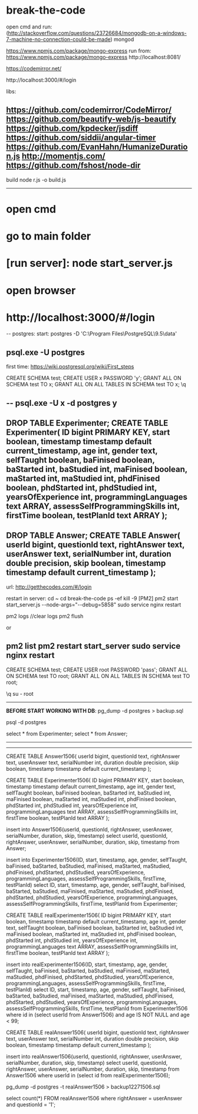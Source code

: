 # break-the-code


open cmd and run:
(http://stackoverflow.com/questions/23726684/mongodb-on-a-windows-7-machine-no-connection-could-be-made)
mongod

https://www.npmjs.com/package/mongo-express
run from:
https://www.npmjs.com/package/mongo-express
http://localhost:8081/


https://codemirror.net/

http://localhost:3000/#/login

libs:

https://github.com/codemirror/CodeMirror/
https://github.com/beautify-web/js-beautify
https://github.com/kpdecker/jsdiff
https://github.com/siddii/angular-timer
https://github.com/EvanHahn/HumanizeDuration.js
http://momentjs.com/
https://github.com/fshost/node-dir
--------------------------------------------------
build
node r.js -o build.js


--------------------------------------------------

# open cmd
# go to main folder
# [run server]: node start_server.js

# open browser
# http://localhost:3000/#/login
--
postgres:
start:
postgres -D 'C:\Program Files\PostgreSQL\9.5\data'

psql.exe -U postgres
--
first time:
https://wiki.postgresql.org/wiki/First_steps

CREATE SCHEMA test;
CREATE USER x PASSWORD 'y';
GRANT ALL ON SCHEMA test TO x;
GRANT ALL ON ALL TABLES IN SCHEMA test TO x;
\q

--
psql.exe -U x -d postgres
y
--
DROP TABLE Experimenter;
CREATE TABLE Experimenter(
	ID bigint PRIMARY KEY,
   start boolean,
	timestamp timestamp default current_timestamp,
   age int,
   gender text,
   selfTaught boolean,
   baFinised boolean,
   baStarted int,
   baStudied int,
   maFinised boolean,
   maStarted int,
   maStudied int,
   phdFinised boolean,
   phdStarted int,
   phdStudied int,
   yearsOfExperience int,
   programmingLanguages text ARRAY,
   assessSelfProgrammingSkills int,
   firstTime boolean,
   testPlanId text ARRAY
);
--
DROP TABLE Answer;
CREATE TABLE Answer(
   userId bigint,
   questionId text,
   rightAnswer text,
   userAnswer text,
   serialNumber int,
   duration double precision,
   skip boolean,
   timestamp timestamp default current_timestamp
);
--------------------------------
url:
http://getthecodes.com/#/login

restart in server:
cd ~
cd break-the-code
ps -ef
kill -9 [PM2]
pm2 start start_server.js --node-args="--debug=5858"
sudo service nginx restart

pm2 logs
//clear logs
pm2 flush

or

pm2 list
pm2 restart start_server
sudo service nginx restart
--------------------------------


CREATE SCHEMA test;
CREATE USER root PASSWORD 'pass';
GRANT ALL ON SCHEMA test TO root;
GRANT ALL ON ALL TABLES IN SCHEMA test TO root;


\q
su - root


------------------------------------
******BEFORE START WORKING WITH DB******:
pg_dump -d postgres > backup.sql

psql -d postgres

select * from Experimenter;
select * from Answer;

-----------------------------------------------------------
-----------------------------------------------------------
CREATE TABLE Answer1506(
   userId bigint,
   questionId text,
   rightAnswer text,
   userAnswer text,
   serialNumber int,
   duration double precision,
   skip boolean,
   timestamp timestamp default current_timestamp
);


CREATE TABLE Experimenter1506(
   ID bigint PRIMARY KEY,
   start boolean,
   timestamp timestamp default current_timestamp,
   age int,
   gender text,
   selfTaught boolean,
   baFinised boolean,
   baStarted int,
   baStudied int,
   maFinised boolean,
   maStarted int,
   maStudied int,
   phdFinised boolean,
   phdStarted int,
   phdStudied int,
   yearsOfExperience int,
   programmingLanguages text ARRAY,
   assessSelfProgrammingSkills int,
   firstTime boolean,
   testPlanId text ARRAY
);

insert into Answer1506(userId, questionId, rightAnswer, userAnswer, serialNumber, duration, skip, timestamp) select userId, questionId, rightAnswer, userAnswer, serialNumber, duration, skip, timestamp  from Answer;

insert into Experimenter1506(ID, start, timestamp, age, gender, selfTaught, baFinised, baStarted, baStudied, maFinised, maStarted, maStudied, phdFinised, phdStarted, phdStudied, yearsOfExperience,  programmingLanguages, assessSelfProgrammingSkills, firstTime, testPlanId) select ID, start, timestamp, age, gender, selfTaught, baFinised, baStarted, baStudied, maFinised, maStarted, maStudied, phdFinised, phdStarted, phdStudied, yearsOfExperience,  programmingLanguages, assessSelfProgrammingSkills, firstTime, testPlanId from Experimenter;

CREATE TABLE realExperimenter1506(
   ID bigint PRIMARY KEY,
   start boolean,
   timestamp timestamp default current_timestamp,
   age int,
   gender text,
   selfTaught boolean,
   baFinised boolean,
   baStarted int,
   baStudied int,
   maFinised boolean,
   maStarted int,
   maStudied int,
   phdFinised boolean,
   phdStarted int,
   phdStudied int,
   yearsOfExperience int,
   programmingLanguages text ARRAY,
   assessSelfProgrammingSkills int,
   firstTime boolean,
   testPlanId text ARRAY
);

insert into realExperimenter1506(ID, start, timestamp, age, gender, selfTaught, baFinised, baStarted, baStudied, maFinised, maStarted, maStudied, phdFinised, phdStarted, phdStudied, yearsOfExperience,  programmingLanguages, assessSelfProgrammingSkills, firstTime, testPlanId) select ID, start, timestamp, age, gender, selfTaught, baFinised, baStarted, baStudied, maFinised, maStarted, maStudied, phdFinised, phdStarted, phdStudied, yearsOfExperience,  programmingLanguages, assessSelfProgrammingSkills, firstTime, testPlanId from Experimenter1506 where id in (select userId from Answer1506) and age IS NOT NULL and age < 99;

CREATE TABLE realAnswer1506(
   userId bigint,
   questionId text,
   rightAnswer text,
   userAnswer text,
   serialNumber int,
   duration double precision,
   skip boolean,
   timestamp timestamp default current_timestamp
);

insert into realAnswer1506(userId, questionId, rightAnswer, userAnswer, serialNumber, duration, skip, timestamp) select userId, questionId, rightAnswer, userAnswer, serialNumber, duration, skip, timestamp  from Answer1506 where userId in (select id from realExperimenter1506);

pg_dump -d postgres -t realAnswer1506 > backup12271506.sql


select count(*) FROM realAnswer1506 where rightAnswer = userAnswer and questionId = '1';


